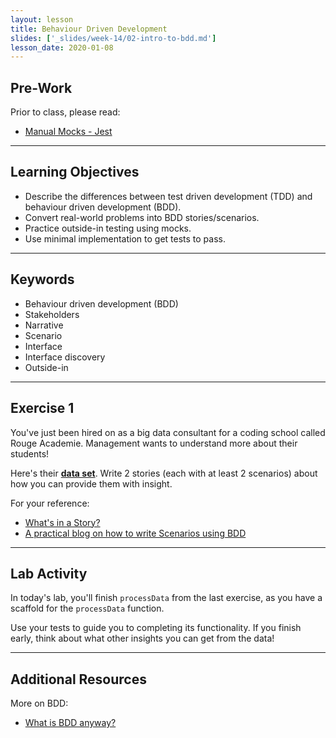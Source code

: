 ```yaml
---
layout: lesson
title: Behaviour Driven Development
slides: ['_slides/week-14/02-intro-to-bdd.md']
lesson_date: 2020-01-08
---
```


## Pre-Work

Prior to class, please read:

- [Manual Mocks - Jest](https://facebook.github.io/jest/docs/manual-mocks.html)

---

## Learning Objectives

- Describe the differences between test driven development (TDD) and behaviour driven development (BDD).
- Convert real-world problems into BDD stories/scenarios.
- Practice outside-in testing using mocks.
- Use minimal implementation to get tests to pass.

---

## Keywords

- Behaviour driven development (BDD)
- Stakeholders
- Narrative
- Scenario
- Interface
- Interface discovery
- Outside-in

---

## Exercise 1

You've just been hired on as a big data consultant for a coding school called Rouge Academie. Management wants to understand more about their students!

Here's their **[data set](/public/exercises/bdd-dummy-data.json)**. Write 2 stories (each with at least 2 scenarios) about how you can provide them with insight.

For your reference:

- [What's in a Story?](https://dannorth.net/whats-in-a-story/)
- [A practical blog on how to write Scenarios using BDD](https://elabor8.com.au/a-practical-blog-on-how-to-write-scenarios-using-bdd/)

---

## Lab Activity

In today's lab, you'll finish `processData` from the last exercise, as you have a scaffold for the `processData` function.

Use your tests to guide you to completing its functionality. If you finish early, think about what other insights you can get from the data!

---

## Additional Resources

More on BDD:

- [What is BDD anyway?](https://dev.to/theodesp/what-is-bddanyway)
